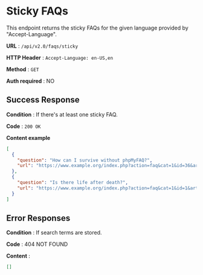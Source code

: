 # Sticky FAQs

This endpoint returns the sticky FAQs for the given language provided by "Accept-Language".

**URL** : `/api/v2.0/faqs/sticky`

**HTTP Header** : `Accept-Language: en-US,en`

**Method** : `GET`

**Auth required** : NO

## Success Response

**Condition** : If there's at least one sticky FAQ.

**Code** : `200 OK`

**Content example**

```json
[
  {
    "question": "How can I survive without phpMyFAQ?",
    "url": "https://www.example.org/index.php?action=faq&cat=1&id=36&artlang=de"
  },
  {
    "question": "Is there life after death?",
    "url": "https://www.example.org/index.php?action=faq&cat=1&id=1&artlang=en"
  }
]
```

## Error Responses

**Condition** : If search terms are stored.

**Code** : 404 NOT FOUND

**Content** :

```json
[]
```
